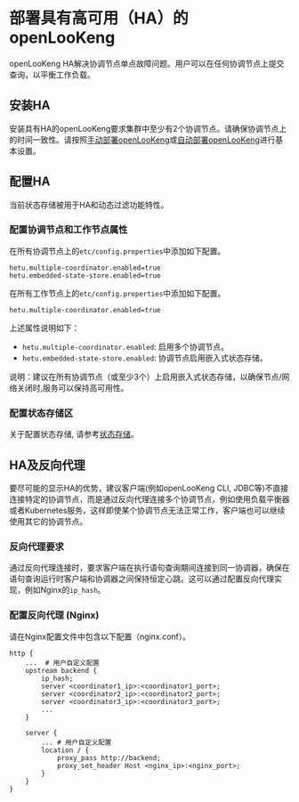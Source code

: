 
# 部署具有高可用（HA）的openLooKeng

openLooKeng HA解决协调节点单点故障问题。用户可以在任何协调节点上提交查询，以平衡工作负载。

## 安装HA

安装具有HA的openLooKeng要求集群中至少有2个协调节点。请确保协调节点上的时间一致性。请按照[手动部署openLooKeng](deployment.html)或[自动部署openLooKeng](deployment-auto.html)进行基本设置。

## 配置HA
当前状态存储被用于HA和动态过滤功能特性。

### 配置协调节点和工作节点属性
在所有协调节点上的`etc/config.properties`中添加如下配置。
``` properties
hetu.multiple-coordinator.enabled=true
hetu.embedded-state-store.enabled=true
```
  
在所有工作节点上的`etc/config.properties`中添加如下配置。
``` properties
hetu.multiple-coordinator.enabled=true
```

上述属性说明如下：
- `hetu.multiple-coordinator.enabled`: 启用多个协调节点。
- `hetu.embedded-state-store.enabled`: 协调节点启用嵌入式状态存储。

说明：建议在所有协调节点（或至少3个）上启用嵌入式状态存储，以确保节点/网络关闭时,服务可以保持高可用性。

### 配置状态存储区
关于配置状态存储, 请参考[状态存储](../admin/state-store.html)。

## HA及反向代理

要尽可能的显示HA的优势，建议客户端(例如openLooKeng CLI, JDBC等)不直接连接特定的协调节点，而是通过反向代理连接多个协调节点，例如使用负载平衡器或者Kubernetes服务，这样即使某个协调节点无法正常工作，客户端也可以继续使用其它的协调节点。

### 反向代理要求

通过反向代理连接时，要求客户端在执行语句查询期间连接到同一协调器，确保在语句查询运行时客户端和协调器之间保持恒定心跳。这可以通过配置反向代理实现，例如Nginx的`ip_hash`。

### 配置反向代理 (Nginx)

请在Nginx配置文件中包含以下配置（nginx.conf）。

```
http {
    ...  # 用户自定义配置
    upstream backend {
        ip_hash;
        server <coordinator1_ip>:<coordinator1_port>;
        server <coordinator2_ip>:<coordinator2_port>;
        server <coordinator3_ip>:<coordinator3_port>;
        ...
    }

    server {
        ... # 用户自定义配置
        location / {
            proxy_pass http://backend;
            proxy_set_header Host <nginx_ip>:<nginx_port>;
        }
    }
}
```
